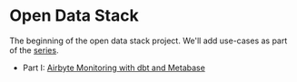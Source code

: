 # Open Data Stack

The beginning of the open data stack project. We'll add use-cases as part of the [series](https://airbyte.com/blog/building-airbytes-data-stack).

- Part I: [Airbyte Monitoring with dbt and Metabase](https://airbyte.com/blog/airbyte-monitoring-with-dbt-and-metabase)
